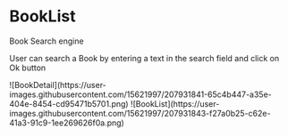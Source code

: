 # BookList
Book Search engine
<p>User can search a Book by entering a text in the search field and click on Ok button<p/>
![BookDetail](https://user-images.githubusercontent.com/15621997/207931841-65c4b447-a35e-404e-8454-cd95471b5701.png)
![BookList](https://user-images.githubusercontent.com/15621997/207931843-f27a0b25-c62e-41a3-91c9-1ee269626f0a.png)

